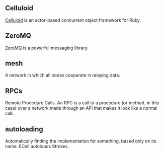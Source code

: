 ## Celluloid

[Celluloid](https://celluloid.io) is an actor-based concurrent object framework
for Ruby.

## ZeroMQ

[ZeroMQ](http://zeromq.org/) is a powerful messaging library.

## mesh

A network in which all nodes cooperate in relaying data.

## RPCs

Remote Procedure Calls. An RPC is a call to a procedure (or method, in this
case) over a network made through an API that makes it look like a normal call.

## autoloading

Automatically finding the implementation for something, based only on its name.
ECell autoloads Strokes.

